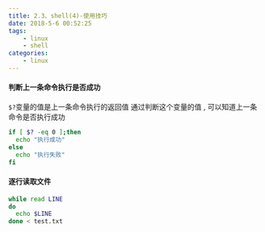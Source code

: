 ```yaml
---
title: 2.3、shell(4)-使用技巧
date: 2018-5-6 00:52:25
tags: 
	- linux
	- shell
categories: 
	- linux
---
```


#### 判断上一条命令执行是否成功
`$?`变量的值是上一条命令执行的返回值
通过判断这个变量的值 , 可以知道上一条命令是否执行成功
```bash
if [ $? -eq 0 ];then
  echo "执行成功"
else
  echo "执行失败"
fi
```
<!-- more -->

#### 逐行读取文件
```bash
while read LINE
do
  echo $LINE 
done < test.txt
```